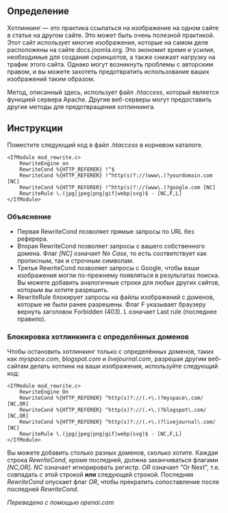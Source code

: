 <!-- Filename: How_do_you_block_direct_hot_linking_to_image_files_using_htaccess%3F / Display title: Запрет прямой ссылки на изображение -->

## Определение

Хотлинкинг — это практика ссылаться на изображение на одном сайте в статье на другом сайте. Это может быть очень полезной практикой. Этот сайт использует многие изображения, которые на самом деле расположены на сайте docs.joomla.org. Это экономит время и усилия, необходимые для создания скриншотов, а также снижает нагрузку на трафик этого сайта. Однако могут возникнуть проблемы с авторским правом, и вы можете захотеть предотвратить использование ваших изображений таким образом.

Метод, описанный здесь, использует файл *.htaccess*, который является функцией сервера Apache. Другие веб-серверы могут предоставить другие методы для предотвращения хотлинкинга.

## Инструкции

Поместите следующий код в файл *.htaccess* в корневом каталоге.
```
<IfModule mod_rewrite.c>
    RewriteEngine on
    RewriteCond %{HTTP_REFERER} !^$
    RewriteCond %{HTTP_REFERER} !^http(s)?://(www\.)?yourdomain.com [NC]
    RewriteCond %{HTTP_REFERER} !^http(s)?://(www\.)?google.com [NC]
    RewriteRule \.(jpg|jpeg|png|gif|webp|svg)$ - [NC,F,L]
</IfModule>
```

### Объяснение

* Первая RewriteCond позволяет прямые запросы по URL без реферера.
* Вторая RewriteCond позволяет запросы с вашего собственного домена. Флаг *\[NC\]*
    означает *No Case*, то есть соответствует как прописным, так и строчным символам.
* Третья RewriteCond позволяет запросы с Google, чтобы ваши изображения
    могли по-прежнему появляться в результатах поиска. Вы можете добавить аналогичные строки для любых
    других сайтов, которым вы хотите разрешить.
* RewriteRule блокирует запросы на файлы изображений с доменов,
    которые не были ранее разрешены. Флаг F указывает браузеру вернуть заголовок Forbidden
    (403). L означает Last rule (последнее правило).

### Блокировка хотлинкинга с определённых доменов

Чтобы остановить хотлинкинг только с определённых доменов, таких как *myspace.com*,
*blogspot.com* и *livejournal.com*, разрешая другим веб-сайтам
делать хотлинк на ваши изображения, используйте следующий код:

```
<IfModule mod_rewrite.c>
    RewriteEngine On
    RewriteCond %{HTTP_REFERER} ^http(s)?://(.+\.)?myspace\.com/ [NC,OR]
    RewriteCond %{HTTP_REFERER} ^http(s)?://(.+\.)?blogspot\.com/ [NC,OR]
    RewriteCond %{HTTP_REFERER} ^http(s)?://(.+\.)?livejournal\.com/ [NC]
    RewriteRule \.(jpg|jpeg|png|gif|webp|svg)$ - [NC,F,L]
</IfModule>
```

Вы можете добавить столько разных доменов, сколько хотите. Каждая строка
*RewriteCond*, кроме последней, должна заканчиваться флагами *\[NC,OR\]*.
*NC* означает игнорировать регистр. *OR* означает "Or Next", т.е.
совпадать с этой строкой **или** следующей строкой. Последняя *RewriteCond*
опускает флаг *OR*, чтобы прекратить сопоставление после последней *RewriteCond*.

*Переведено с помощью openai.com*

